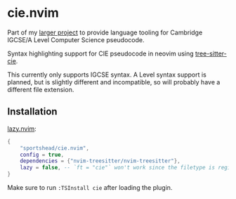 # cie.nvim

Part of my [larger project](https://github.com/sportshead/cie-pseudocode) to provide language tooling for Cambridge IGCSE/A Level Computer Science pseudocode.

Syntax highlighting support for CIE pseudocode in neovim using [tree-sitter-cie](https://github.com/sportshead/tree-sitter-cie).

This currently only supports IGCSE syntax. A Level syntax support is planned, but is slightly different and incompatible, so will probably have a different file extension.

## Installation

[lazy.nvim](https://github.com/folke/lazy.nvim):

```lua
{
    "sportshead/cie.nvim",
    config = true,
    dependencies = {"nvim-treesitter/nvim-treesitter"},
    lazy = false, -- `ft = "cie"` won't work since the filetype is registered in the plugin
}
```

Make sure to run `:TSInstall cie` after loading the plugin.
